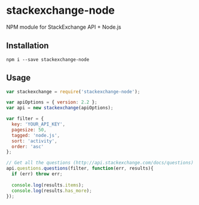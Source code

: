 # stackexchange-node
NPM module for StackExchange API + Node.js

Installation
----

```
npm i --save stackexchange-node
```

Usage
----

```js
var stackexchange = require('stackexchange-node');

var apiOptions = { version: 2.2 };
var api = new stackexchange(apiOptions);

var filter = {
  key: 'YOUR_API_KEY',
  pagesize: 50,
  tagged: 'node.js',
  sort: 'activity',
  order: 'asc'
};

// Get all the questions (http://api.stackexchange.com/docs/questions)
api.questions.questions(filter, function(err, results){
  if (err) throw err;
  
  console.log(results.items);
  console.log(results.has_more);
});
```
